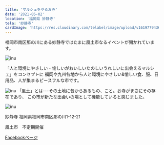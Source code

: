 ```yaml
---
title: 'マルシェをやるお寺'
date: '2021-05-02'
location: '福岡県 妙静寺'
tela: '妙静寺'
cardImage: 'https://res.cloudinary.com/telabel/image/upload/v1619779436/170065590_2281828171949410_8020650102675147847_n_beipdd.jpg'
---
```


福岡市南区那の川にある妙静寺ではたまに風土市なるイベントが開かれています。


![inu](https://res.cloudinary.com/telabel/image/upload/v1619779436/170065590_2281828171949410_8020650102675147847_n_beipdd.jpg)

「人と環境にやさしい・愉しいがおいしいたのしいうれしいに出会えるマルシェ」をコンセプトに
福岡や九州各地から人と環境にやさしい&愉しい食、服、日用品、人が集まるピースフルな市です。


![inu](https://res.cloudinary.com/telabel/image/upload/v1619779438/169492851_2281828211949406_7328114919250950926_n_imgi6e.jpg)
「風土」とは---その土地に昔からあるもの、こと。お寺がまさにその存在であり、
この市が新たな出会いの場として機能していると感じました。


![inu](https://res.cloudinary.com/telabel/image/upload/v1619779435/168815211_2281828281949399_2627048150742758495_n_tbvg9i.jpg)


妙静寺 福岡県福岡市南区那の川1-12-21


風土市　不定期開催 


[Facebookページ](https://www.facebook.com/fuudoichi/)